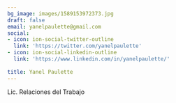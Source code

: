 ```yaml
---
bg_image: images/1589153972373.jpg
draft: false
email: yanelpaulette@gmail.com
social:
- icon: ion-social-twitter-outline
  link: 'https://twitter.com/yanelpaulette'
- icon: ion-social-linkedin-outline
  link: 'https://www.linkedin.com/in/yanelpaulette/'
  
title: Yanel Paulette
---
```


Lic. Relaciones del Trabajo